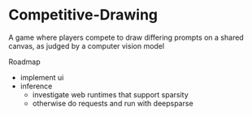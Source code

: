 # Competitive-Drawing
A game where players compete to draw differing prompts on a shared canvas, as judged by a computer vision model

Roadmap
* implement ui
* inference
    * investigate web runtimes that support sparsity
    * otherwise do requests and run with deepsparse
